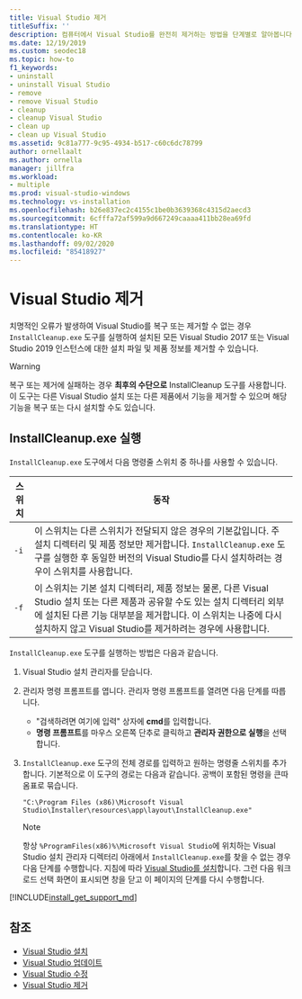 ```yaml
---
title: Visual Studio 제거
titleSuffix: ''
description: 컴퓨터에서 Visual Studio를 완전히 제거하는 방법을 단계별로 알아봅니다.
ms.date: 12/19/2019
ms.custom: seodec18
ms.topic: how-to
f1_keywords:
- uninstall
- uninstall Visual Studio
- remove
- remove Visual Studio
- cleanup
- cleanup Visual Studio
- clean up
- clean up Visual Studio
ms.assetid: 9c81a777-9c95-4934-b517-c60c6dc78799
author: ornellaalt
ms.author: ornella
manager: jillfra
ms.workload:
- multiple
ms.prod: visual-studio-windows
ms.technology: vs-installation
ms.openlocfilehash: b26e837ec2c4155c1be0b3639368c4315d2aecd3
ms.sourcegitcommit: 6cfffa72af599a9d667249caaaa411bb28ea69fd
ms.translationtype: HT
ms.contentlocale: ko-KR
ms.lasthandoff: 09/02/2020
ms.locfileid: "85418927"
---
```

# <a name="remove-visual-studio"></a>Visual Studio 제거

치명적인 오류가 발생하여 Visual Studio를 복구 또는 제거할 수 없는 경우 `InstallCleanup.exe` 도구를 실행하여 설치된 모든 Visual Studio 2017 또는 Visual Studio 2019 인스턴스에 대한 설치 파일 및 제품 정보를 제거할 수 있습니다.

> [!WARNING]
> 복구 또는 제거에 실패하는 경우 **최후의 수단으로** InstallCleanup 도구를 사용합니다. 이 도구는 다른 Visual Studio 설치 또는 다른 제품에서 기능을 제거할 수 있으며 해당 기능을 복구 또는 다시 설치할 수도 있습니다.

## <a name="run-installcleanupexe"></a>InstallCleanup.exe 실행

`InstallCleanup.exe` 도구에서 다음 명령줄 스위치 중 하나를 사용할 수 있습니다.

| 스위치 | 동작 |
| ------ | -------- |
| `-i`   | 이 스위치는 다른 스위치가 전달되지 않은 경우의 기본값입니다. 주 설치 디렉터리 및 제품 정보만 제거합니다. `InstallCleanup.exe` 도구를 실행한 후 동일한 버전의 Visual Studio를 다시 설치하려는 경우이 스위치를 사용합니다. |
| `-f`   | 이 스위치는 기본 설치 디렉터리, 제품 정보는 물론, 다른 Visual Studio 설치 또는 다른 제품과 공유할 수도 있는 설치 디렉터리 외부에 설치된 다른 기능 대부분을 제거합니다. 이 스위치는 나중에 다시 설치하지 않고 Visual Studio를 제거하려는 경우에 사용합니다. |

`InstallCleanup.exe` 도구를 실행하는 방법은 다음과 같습니다.

1. Visual Studio 설치 관리자를 닫습니다.
1. 관리자 명령 프롬프트를 엽니다. 관리자 명령 프롬프트를 열려면 다음 단계를 따릅니다.
   * "검색하려면 여기에 입력" 상자에 **cmd**를 입력합니다.
   * **명령 프롬프트**를 마우스 오른쪽 단추로 클릭하고 **관리자 권한으로 실행**을 선택합니다.
1. `InstallCleanup.exe` 도구의 전체 경로를 입력하고 원하는 명령줄 스위치를 추가합니다. 기본적으로 이 도구의 경로는 다음과 같습니다. 공백이 포함된 명령을 큰따옴표로 묶습니다.

   ```
   "C:\Program Files (x86)\Microsoft Visual Studio\Installer\resources\app\layout\InstallCleanup.exe"
   ```

   > [!NOTE]
   > 항상 `%ProgramFiles(x86)%\Microsoft Visual Studio`에 위치하는 Visual Studio 설치 관리자 디렉터리 아래에서 `InstallCleanup.exe`를 찾을 수 없는 경우 다음 단계를 수행합니다. 지침에 따라 [Visual Studio를 설치](install-visual-studio.md)합니다. 그런 다음 워크로드 선택 화면이 표시되면 창을 닫고 이 페이지의 단계를 다시 수행합니다.

[!INCLUDE[install_get_support_md](includes/install_get_support_md.md)]

## <a name="see-also"></a>참조

* [Visual Studio 설치](install-visual-studio.md)
* [Visual Studio 업데이트](update-visual-studio.md)
* [Visual Studio 수정](modify-visual-studio.md)
* [Visual Studio 제거](uninstall-visual-studio.md)
